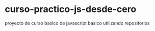 # curso-practico-js-desde-cero
proyecto de curso basico de javascript basico utilizando repositorios
